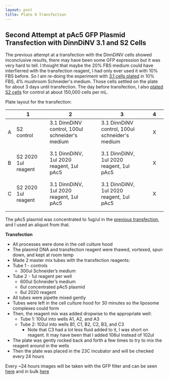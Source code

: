 ```yaml
---
layout: post
title: Plate 9 Transfection
---
```


## Second Attempt at pAc5 GFP Plasmid Transfection with DinnDiNV 3.1 and S2 Cells 

The previous attempt at a transfection with the DinnDiNV cells showed inconclusive results, there may have been some GFP expression but it was very hard to tell. I thought that maybe the 20% FBS medium could have interfierred with the transfection reagent, I had only ever used it with 10% FBS before. So I am re-doing the experiment with [3.1 cells plated](https://meschedl.github.io/Unckless-Lab-Notebook-Maggie/2023/05/23/Cell-work-5-23.html) in 10% FBS, 4% mushroom Schneider's medium. Those cells settled on the plate for about 3 days until transfection. The day before transfection, I also [plated S2 cells](https://meschedl.github.io/Unckless-Lab-Notebook-Maggie/2023/05/25/Plating-S2-plate-9.html) for control at about 150,000 cells per mL. 

Plate layout for the transfection:

|   | 1                   |   | 2                                              |   | 3                                              |   | 4 |   |
|---|---------------------|---|------------------------------------------------|---|------------------------------------------------|---|---|---|
| A | S2 control          |   | 3.1 DinnDiNV control, 100ul schneider's medium |   | 3.1 DinnDiNV control, 100ul schneider's medium |   | X |   |
|   |                     |   |                                                |   |                                                |   |   |   |
|   |                     |   |                                                |   |                                                |   |   |   |
| B | S2 2020 1ul reagent |   | 3.1 DinnDiNV, 1ul 2020 reagent, 1ul pAc5       |   | 3.1 DinnDiNV, 1ul 2020 reagent, 1ul pAc5       |   | X |   |
|   |                     |   |                                                |   |                                                |   |   |   |
|   |                     |   |                                                |   |                                                |   |   |   |
| C | S2 2020 1ul reagent |   | 3.1 DinnDiNV, 1ul 2020 reagent, 1ul pAc5       |   | 3.1 DinnDiNV, 1ul 2020 reagent, 1ul pAc5       |   | X |   |
|   |                     |   |                                                |   |                                                |   |   |   |
|   |                     |   |                                                |   |                                                |   |   |   |

The pAc5 plasmid was concentrated to 1ug/ul in the [previous transfection](https://meschedl.github.io/Unckless-Lab-Notebook-Maggie/2023/05/10/DinnDiNV-pAc5-transfection.html), and I used an aliquot from that. 

**Transfection**
- All processes were done in the cell culture hood
- The plasmid DNA and transfection reagent were thawed, vortexed, spun down, and kept at room temp
- Made 2 master mix tubes with the transfection reagents:
- Tube 1 - controls
    - 300ul Schneider’s medium
- Tube 2 - 1ul reagent per well
    - 600ul Schneider’s medium
    - 6ul concentrated pAc5 plasmid
    - 6ul 2020 reagent
- All tubes were pipette mixed gently
- Tubes were left in the cell culture hood for 30 minutes so the liposome complexes could form
- Then, the reagent mix was added dropwise to the appropriate well:
    - Tube 1: 100ul into wells A1, A2, and A3
    - Tube 2: 102ul into wells B1, C1, B2, C2, B3, and C3
        - Note that C3 had a lot less fluid added to it, I was short on reagent. It may have been that I added 106ul instead of 102ul 
- The plate was gently rocked back and forth a few times to try to mix the reagent around in the wells
- Then the plate was placed in the 23C incubator and will be checked every 24 hours

Every ~24 hours images will be taken with the GFP filter and can be seen [here](https://docs.google.com/presentation/d/1QST7qnSfboM4vAOnQXnmI9Vb-FIFg2l9E35pMxfGk3E/edit#slide=id.g225acff9596_0_123) and in bulk [here](https://drive.google.com/drive/folders/1-bNT3CrQu6yiIE17eUtj01HIFo2oq8lo)










